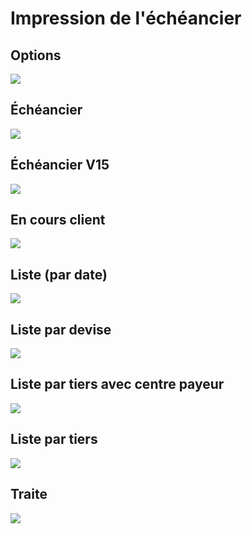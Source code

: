 # Impression de l'échéancier

## Options


![](Filtres.png)


## Échéancier


![](Echeancier.png)


## Échéancier V15


![](EcheancierV15.png)


## En cours client


![](En_cours_clients.png)


## Liste (par date)


![](Liste_par_date.png)


## Liste par devise


![](Liste_par_devise.png)


## Liste par tiers avec centre payeur


![](Liste_par_tiers_avec_centre_payeur.png)


## Liste par tiers


![](Liste_par_tiers.png)


## Traite


![](Traite.png)



